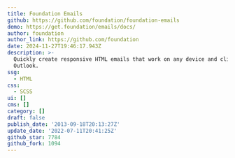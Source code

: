 ```yaml
---
title: Foundation Emails
github: https://github.com/foundation/foundation-emails
demo: https://get.foundation/emails/docs/
author: foundation
author_link: https://github.com/foundation
date: 2024-11-27T19:46:17.943Z
description: >-
  Quickly create responsive HTML emails that work on any device and client. Even
  Outlook.
ssg:
  - HTML
css:
  - SCSS
ui: []
cms: []
category: []
draft: false
publish_date: '2013-09-18T20:13:27Z'
update_date: '2022-07-11T20:41:25Z'
github_star: 7784
github_fork: 1094
---
```

